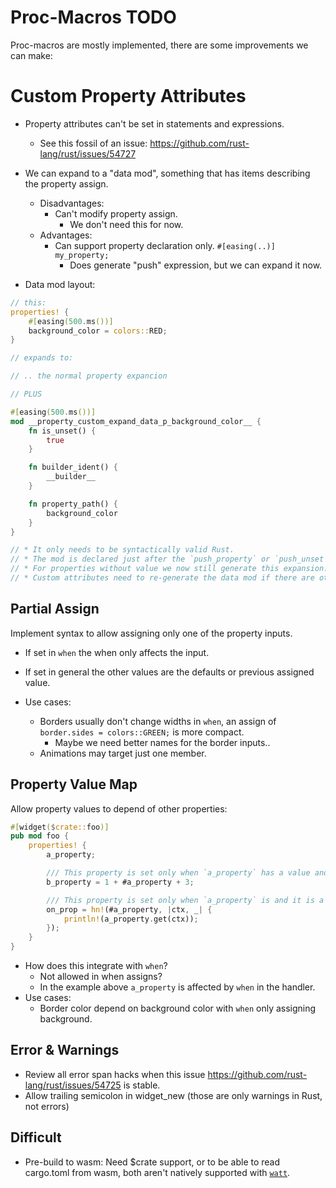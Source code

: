# Proc-Macros TODO

Proc-macros are mostly implemented, there are some improvements we can make:

# Custom Property Attributes

* Property attributes can't be set in statements and expressions.
    - See this fossil of an issue: https://github.com/rust-lang/rust/issues/54727
* We can expand to a "data mod", something that has items describing the property assign.
    - Disadvantages:
        - Can't modify property assign.
            - We don't need this for now.
    - Advantages:
        - Can support property declaration only.
            `#[easing(..)] my_property;`
            - Does generate "push" expression, but we can expand it now.

* Data mod layout:
```rust
// this:
properties! {
    #[easing(500.ms())]
    background_color = colors::RED;
}

// expands to:

// .. the normal property expancion

// PLUS

#[easing(500.ms())]
mod __property_custom_expand_data_p_background_color__ {
    fn is_unset() {
        true
    }

    fn builder_ident() {
        __builder__
    }

    fn property_path() {
        background_color
    }
}

// * It only needs to be syntactically valid Rust.
// * The mod is declared just after the `push_property` or `push_unset`.
// * For properties without value we now still generate this expansion.
// * Custom attributes need to re-generate the data mod if there are other attributes in it?
```

## Partial Assign

Implement syntax to allow assigning only one of the property inputs.

* If set in `when` the when only affects the input.
* If set in general the other values are the defaults or previous assigned value.

* Use cases:
    - Borders usually don't change widths in `when`, an assign of `border.sides = colors::GREEN;` is more compact.
        - Maybe we need better names for the border inputs..
    - Animations may target just one member.

## Property Value Map

Allow property values to depend of other properties:

```rust
#[widget($crate::foo)]
pub mod foo {
    properties! {
        a_property;

        /// This property is set only when `a_property` has a value and it is a mapping of the a_property.
        b_property = 1 + #a_property + 3;

        /// This property is set only when `a_property` is and it is a mapping of the a_property.
        on_prop = hn!(#a_property, |ctx, _| {
            println!(a_property.get(ctx));
        });
    }
}
```

* How does this integrate with `when`?
    - Not allowed in when assigns?
    - In the example above `a_property` is affected by `when` in the handler.
* Use cases:
    - Border color depend on background color with `when` only assigning background.

## Error & Warnings

* Review all error span hacks when this issue https://github.com/rust-lang/rust/issues/54725 is stable.
* Allow trailing semicolon in widget_new (those are only warnings in Rust, not errors)

## Difficult

* Pre-build to wasm: 
    Need $crate support, or to be able to read cargo.toml from wasm,
    both aren't natively supported with [`watt`](https://crates.io/crates/watt).